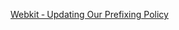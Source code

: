 <a href="https://webkit.org/blog/6131/updating-our-prefixing-policy/" target="_blank">Webkit &dash; Updating Our Prefixing Policy</a>